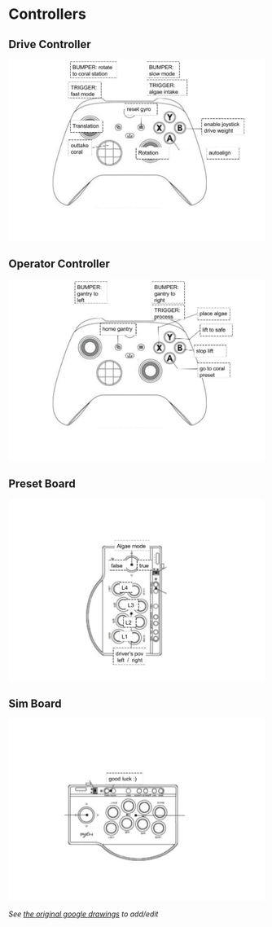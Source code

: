 # Controllers

## Drive Controller
![Driver controller mapping.](driver.jpg)
## Operator Controller
![Operator controller mapping.](operator.jpg)
## Preset Board
![Preset board mapping.](preset.jpg)
## Sim Board
![Sim board mapping.](sim.jpg)

*See [the original google drawings](https://drive.google.com/drive/folders/15uayR-ws5tpbkeXHXuQXuZxihXcZ9VDh?usp=sharing) to add/edit*
